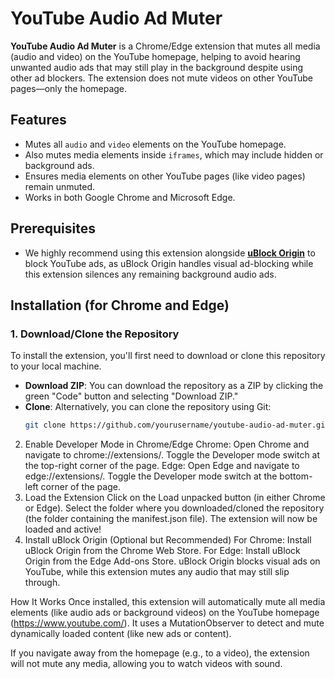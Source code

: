 # YouTube Audio Ad Muter

**YouTube Audio Ad Muter** is a Chrome/Edge extension that mutes all media (audio and video) on the YouTube homepage, helping to avoid hearing unwanted audio ads that may still play in the background despite using other ad blockers. The extension does not mute videos on other YouTube pages—only the homepage.

## Features

- Mutes all `audio` and `video` elements on the YouTube homepage.
- Also mutes media elements inside `iframes`, which may include hidden or background ads.
- Ensures media elements on other YouTube pages (like video pages) remain unmuted.
- Works in both Google Chrome and Microsoft Edge.

## Prerequisites

- We highly recommend using this extension alongside **[uBlock Origin](https://ublockorigin.com/)** to block YouTube ads, as uBlock Origin handles visual ad-blocking while this extension silences any remaining background audio ads.

## Installation (for Chrome and Edge)

### 1. Download/Clone the Repository
To install the extension, you'll first need to download or clone this repository to your local machine.

- **Download ZIP**: You can download the repository as a ZIP by clicking the green "Code" button and selecting "Download ZIP."
- **Clone**: Alternatively, you can clone the repository using Git:
  ```bash
  git clone https://github.com/yourusername/youtube-audio-ad-muter.git

2. Enable Developer Mode in Chrome/Edge
Chrome:
Open Chrome and navigate to chrome://extensions/.
Toggle the Developer mode switch at the top-right corner of the page.
Edge:
Open Edge and navigate to edge://extensions/.
Toggle the Developer mode switch at the bottom-left corner of the page.
3. Load the Extension
Click on the Load unpacked button (in either Chrome or Edge).
Select the folder where you downloaded/cloned the repository (the folder containing the manifest.json file).
The extension will now be loaded and active!
4. Install uBlock Origin (Optional but Recommended)
For Chrome: Install uBlock Origin from the Chrome Web Store.
For Edge: Install uBlock Origin from the Edge Add-ons Store.
uBlock Origin blocks visual ads on YouTube, while this extension mutes any audio that may still slip through.

How It Works
Once installed, this extension will automatically mute all media elements (like audio ads or background videos) on the YouTube homepage (https://www.youtube.com/). It uses a MutationObserver to detect and mute dynamically loaded content (like new ads or content).

If you navigate away from the homepage (e.g., to a video), the extension will not mute any media, allowing you to watch videos with sound.
